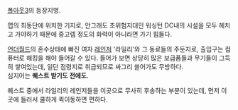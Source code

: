 [폴아웃3](%ED%8F%B4%EC%95%84%EC%9B%833.md)의 등장지명.

맵의 최동단에 위치한 기지로, 안그래도 초위험지대인 워싱턴 DC내의 시설을 모두 헤치고 가야하기 때문에 중고렙 정도의 화력이 아니라면 가기
힘들다.  

[언더월드](%EC%96%B8%EB%8D%94%EC%9B%94%EB%93%9C.md)의 혼수상태에 빠진 여자
[레인저](%EB%A0%88%EC%9D%B8%EC%A0%80.md) '라일리'와 그 동료들의 주둔지로, 출입구는 컴퓨터로 해킹을 해야
들어갈 수 있다. 들어가 보면 상당히 많은 보급품들과 무기들이 그득히 쌓여있는데, 일단 점령지로 취급되므로 싸그리 쓸어가도 무방하다.  
심지어는 **퀘스트 받기도 전에도.**

퀘스트 중에서 라일리의 레인저들을 이곳으로 무사히 후송하는 부분이 있는데, 먼저 이곳에 들러서 쿨하게 퀵이동하면 편하다.  

